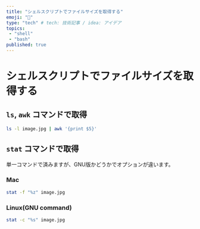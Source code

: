 ```yaml
---
title: "シェルスクリプトでファイルサイズを取得する"
emoji: "📏"
type: "tech" # tech: 技術記事 / idea: アイデア
topics: 
 - "shell"
 - "bash"
published: true
---
```


# シェルスクリプトでファイルサイズを取得する

## `ls`, `awk` コマンドで取得

```sh
ls -l image.jpg | awk '{print $5}'
```

## `stat` コマンドで取得

単一コマンドで済みますが、GNU版かどうかでオプションが違います。

### Mac

```sh
stat -f "%z" image.jpg
```

### Linux(GNU command)

```sh
stat -c "%s" image.jpg
```
